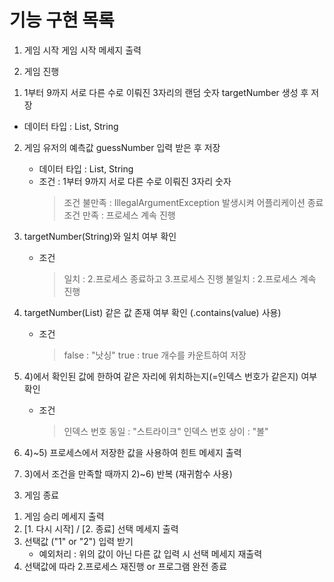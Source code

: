 # 기능 구현 목록


1. 게임 시작
게임 시작 메세지 출력


2. 게임 진행

 1) 1부터 9까지 서로 다른 수로 이뤄진 3자리의 랜덤 숫자 targetNumber 생성 후 저장 
   - 데이터 타입 : List<integer>, String
   
 2) 게임 유저의 예측값 guessNumber 입력 받은 후 저장 
 	- 데이터 타입 : List<Integer>, String
    - 조건 : 1부터 9까지 서로 다른 수로 이뤄진 3자리 숫자
      > 조건 불만족 : IllegalArgumentException 발생시켜 어플리케이션 종료
      > 조건 만족 : 프로세스 계속 진행
      
 3) targetNumber(String)와 일치 여부 확인
    - 조건 
      > 일치 : 2.프로세스 종료하고 3.프로세스 진행
      > 불일치 : 2.프로세스 계속 진행
 
 4) targetNumber(List) 같은 값 존재 여부 확인 (.contains(value) 사용)
    - 조건
      > false : "낫싱"
      > true : true 개수를 카운트하여 저장 
    
 5) 4)에서 확인된 값에 한하여 같은 자리에 위치하는지(=인덱스 번호가 같은지) 여부 확인
    - 조건
      > 인덱스 번호 동일 : "스트라이크"
      > 인덱스 번호 상이 : "볼"

 6) 4)~5) 프로세스에서 저장한 값을 사용하여 힌트 메세지 출력
 
 7) 3)에서 조건을 만족할 때까지 2)~6) 반복 (재귀함수 사용)


3. 게임 종료
 1) 게임 승리 메세지 출력  
 2) [1. 다시 시작] / [2. 종료] 선택 메세지 출력
 3) 선택값 ("1" or "2") 입력 받기
    * 예외처리 : 위의 값이 아닌 다른 값 입력 시 선택 메세지 재출력
 4) 선택값에 따라 2.프로세스 재진행 or 프로그램 완전 종료